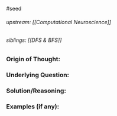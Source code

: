 #seed 
###### upstream: [[Computational Neuroscience]]
###### siblings:  [[DFS & BFS]]
### Origin of Thought:


### Underlying Question: 


### Solution/Reasoning: 


### Examples (if any): 

